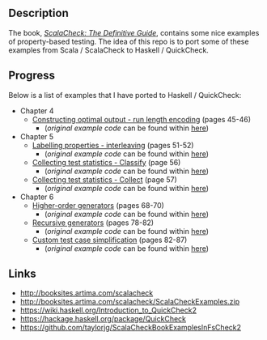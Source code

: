 
## Description

The book, [_ScalaCheck: The Definitive Guide_](http://www.artima.com/shop/scalacheck), contains some nice examples
of property-based testing. The idea of this repo is to port some of these
examples from Scala / ScalaCheck to Haskell / QuickCheck.
## Progress

Below is a list of examples that I have ported to Haskell / QuickCheck:

* Chapter 4
    * [Constructing optimal output - run length encoding](https://github.com/taylorjg/ScalaCheckBookExamplesInQuickCheck/tree/master/src/Chapter4/RunLengthEncoding) (pages 45-46)
        * (_original example code_ can be found within [here](http://booksites.artima.com/scalacheck/examples/html/ch04.html#sec6))
* Chapter 5
    * [Labelling properties - interleaving](https://github.com/taylorjg/ScalaCheckBookExamplesInQuickCheck/tree/master/src/Chapter5/Interleaving) (pages 51-52)
        * (_original example code_ can be found within [here](http://booksites.artima.com/scalacheck/examples/html/ch05.html#sec1))
    * [Collecting test statistics - Classify](https://github.com/taylorjg/ScalaCheckBookExamplesInQuickCheck/blob/master/src/Chapter5/ClassifyingTestStatistics.hs) (page 56)  
        * (_original example code_ can be found within [here](http://booksites.artima.com/scalacheck/examples/html/ch05.html#sec1))
    * [Collecting test statistics - Collect](https://github.com/taylorjg/ScalaCheckBookExamplesInQuickCheck/blob/master/src/Chapter5/CollectingTestStatistics.hs) (page 57)  
        * (_original example code_ can be found within [here](http://booksites.artima.com/scalacheck/examples/html/ch05.html#sec1))
* Chapter 6
    * [Higher-order generators](https://github.com/taylorjg/ScalaCheckBookExamplesInQuickCheck/tree/master/src/Chapter6/HigherOrderGenerators) (pages 68-70)  
        * (_original example code_ can be found within [here](http://booksites.artima.com/scalacheck/examples/html/ch06.html#sec1))
    * [Recursive generators](https://github.com/taylorjg/ScalaCheckBookExamplesInQuickCheck/tree/master/src/Chapter6/RecursiveGenerators) (pages 78-82)  
        * (_original example code_ can be found within [here](http://booksites.artima.com/scalacheck/examples/html/ch06.html#sec1))
    * [Custom test case simplification](https://github.com/taylorjg/ScalaCheckBookExamplesInQuickCheck/tree/master/src/Chapter6/CustomTestCaseSimplification.hs) (pages 82-87)  
        * (_original example code_ can be found within [here](http://booksites.artima.com/scalacheck/examples/html/ch06.html#sec2))

## Links

* http://booksites.artima.com/scalacheck
* http://booksites.artima.com/scalacheck/ScalaCheckExamples.zip
* https://wiki.haskell.org/Introduction_to_QuickCheck2
* https://hackage.haskell.org/package/QuickCheck
* https://github.com/taylorjg/ScalaCheckBookExamplesInFsCheck2
